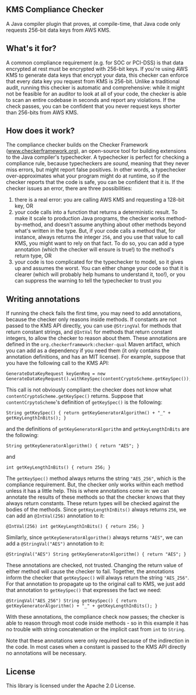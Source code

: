 ## KMS Compliance Checker

A Java compiler plugin that proves, at compile-time, that Java code only requests 256-bit data keys from AWS KMS.

## What's it for?

A common compliance requirement (e.g. for SOC or PCI-DSS) is that data encrypted at rest must be encrypted with 256-bit keys. If you're using AWS KMS to generate data keys that encrypt your data, this checker can enforce that every data key you request from KMS is 256-bit. Unlike a traditional audit, running this checker is automatic and comprehensive: while it might not be feasible for an auditor to look at all of your code, the checker is able to scan an entire codebase in seconds and report any violations. If the check passes, you can be confident that you never request keys shorter than 256-bits from AWS KMS.

## How does it work?

The compliance checker builds on the Checker Framework (www.checkerframework.org), an open-source tool for building extensions to the Java compiler's typechecker. A typechecker is perfect for checking a compliance rule, because typecheckers are *sound*, meaning that they never miss errors, but might report false positives. In other words, a typechecker over-approximates what your program might do at runtime, so if the checker reports that the code is safe, you can be confident that it is. If the checker issues an error, there are three possibilities:
1. there is a real error: you are calling AWS KMS and requesting a 128-bit key, OR
2. your code calls into a function that returns a deterministic result. To make it scale to production Java programs, the checker works method-by-method, and doesn't assume anything about other methods beyond what's written in the type. But, if your code calls a method that, for instance, always returns the integer `256`, and you use that value to call KMS, you might want to rely on that fact. To do so, you can add a type annotation (which the checker will ensure is true!) to the method's return type, OR
3. your code is too complicated for the typechecker to model, so it gives up and assumes the worst. You can either change your code so that it is clearer (which will probably help humans to understand it, too!), or you can suppress the warning to tell the typechecker to trust you

## Writing annotations

If running the check fails the first time, you may need to add annotations, because the checker only reasons inside methods. If constants are not passed to the KMS API directly, you can use `@StringVal` for methods that return constant strings, and `@IntVal` for methods that return constant integers, to allow the checker to reason about them. These annotations are defined in the `org.checkerframework:checker-qual` Maven artifact, which you can add as a dependency if you need them (it only contains the annotation definitions, and has an MIT license). For example, suppose that you have the following call to the KMS API:

```
GenerateDataKeyRequest keyGenReq = new GenerateDataKeyRequest().withKeySpec(contentCryptoScheme.getKeySpec());
```

This call is not obviously compliant: the checker does not know what `contentCryptoScheme.getKeySpec()` returns. Suppose that `contentCrpytoScheme`'s definition of `getKeySpec()` is the following:

```
String getKeySpec() { return getKeyGeneratorAlgorithm() + "_" + getKeyLengthInBits(); }
```

and the definitions of `getKeyGeneratorAlgorithm` and `getKeyLengthInBits` are the following:

```
String getKeyGeneratorAlgorithm() { return "AES"; }
```
and

```
int getKeyLengthInBits() { return 256; }
```

The `getKeySpec()` method always returns the string `"AES_256"`, which is the compliance requirement. But, the checker only works within each method unless it has a little help. This is where annotations come in: we can annotate the results of these methods so that the checker knows that they always return constants. These return types will be checked against the bodies of the methods. Since `getKeyLengthInBits()` always returns `256`, we can add an `@IntVal(256)` annotation to it:

```
@IntVal(256) int getKeyLengthInBits() { return 256; }
```

Similarly, since `getKeyGeneratorAlgorithm()` always returns `"AES"`, we can add a `@StringVal("AES")` annotation to it:

```
@StringVal("AES") String getKeyGeneratorAlgorithm() { return "AES"; }
```

These annotations are checked, not trusted. Changing the return value of either method will cause the checker to fail. Together, the annotations inform the checker that `getKeySpec()` will always return the string `"AES_256"`. For that annotation to propagate up to the original call to KMS, we just add that annotation to `getKeySpec()` that expresses the fact we need:

```
@StringVal("AES_256") String getKeySpec() { return getKeyGeneratorAlgorithm() + "_" + getKeyLengthInBits(); }
```

With these annotations, the compliance check now passes; the checker is able to reason through most code inside methods - so in this example it has no trouble with string concatenation or the implicit cast from `int` to `String`.

Note that these annotations were only required because of the indirection in the code. In most cases when a constant is passed to the KMS API directly no annotations will be necessary.

## License

This library is licensed under the Apache 2.0 License. 

